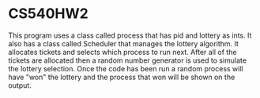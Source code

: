 # CS540HW2
This program uses a class called process that has pid and lottery as ints. 
It also has a class called Scheduler that manages the lottery algorithm. It allocates tickets and selects which process to run next. After all of the tickets are allocated then a random number generator is used to simulate the lottery selection. Once the code has been run a random process will have "won" the lottery and the process that won will be shown on the output.
